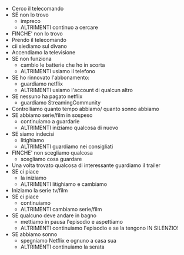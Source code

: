 - Cerco il telecomando
- SE non lo trovo
   - impreco
   - ALTRIMENTI continuo a cercare
- FINCHE' non lo trovo
- Prendo il telecomando
- cii siediamo sul divano
- Accendiamo la televisione
- SE non funziona
   - cambio le batterie che ho in scorta
   - ALTRIMENTI usiamo il telefono
- SE ho rinnovato l'abbonamento:
   - guardiamo netflix
   - ALTRIMENTI usiamo l'account di qualcun altro
- SE nessuno ha pagato netflix
   - guardiamo StreamingCommunity
- Controlliamo quanto tempo abbiamo/ quanto sonno abbiamo
- SE abbiamo serie/film in sospeso
   - continuiamo a guardarle
   - ALTRIMENTI iniziamo qualcosa di nuovo
- SE siamo indecisi
   - litighiamo
   - ALTRIMENTI guardiamo nei consigliati
- FINCHE' non scegliamo qualcosa
   - scegliamo cosa guardare
- Una volta trovato qualcosa di interessante guardiamo il trailer
- SE ci piace
   - la iniziamo
   - ALTRIMENTI litighiamo e cambiamo
- Iniziamo la serie tv/film
- SE ci piace
   - continuiamo
   - ALTRIMENTI cambiamo serie/film
- SE qualcuno deve andare in bagno
    - mettiamo in pausa l'episodio e aspettiamo
    - ALTRIMENTI continuiamo l'episodio e se la tengono IN SILENZIO!
- SE abbiamo sonno
    - spegniamo Netflix e ognuno a casa sua
    - ALTRIMENTI continuiamo la serata